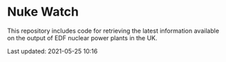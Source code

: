 # Nuke Watch

This repository includes code for retrieving the latest information available on the output of EDF nuclear power plants in the UK.

Last updated: 2021-05-25 10:16